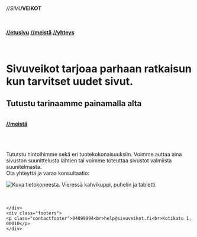 <!DOCTYPE html>
<html lang="fi">
<head>
  <meta charset="utf-8">
  <title>//sivuveikot</title>
  <link href="styles.css" rel="stylesheet" >
    <link rel="preconnect" href="https://fonts.googleapis.com">
<link rel="preconnect" href="https://fonts.gstatic.com" crossorigin>
<link href="https://fonts.googleapis.com/css2?family=Montserrat:ital,wght@0,100..900;1,100..900&display=swap" rel="stylesheet">
</head>
<body>
    <div class="topsite"> <!-- Sivun ylin elementti, pitää sisällään logon ja navigoinnin elementit. Pystyy esim. käyttämään <nav></nav> -->
        <br>
        <p class="logo1"><i>//SIVU</i><b>VEIKOT</b></p>
     <div class="topnav">
         <br><br>
  <a class="active" href="#home"><b>//etusivu</b></a>
  <a href="meista.html"><b>//meistä</b></a>
  <a href="yhteystiedot.html"><b>//yhteys</b></a>
</div> 
        <br><br>
        </div>
<div class="main1" >
    <h1>Sivuveikot tarjoaa parhaan ratkaisun kun tarvitset uudet sivut.</h1> 
    <h2> Tutustu tarinaamme painamalla alta </h2>  <div class="cta">
        <br>
 <a class="active" href="meista.html"><b>//meistä</b></a> <br><br><br> <!-- poistin hinnat kun ei niitä tuolla sivulla ole t. c-->
</div>  

</div> <!-- Ohjaa pääväri elementtiä sivussa, tän pystyy muuttamaan semantic html tyyliseksi esim <main></main> hienommaksi ja luettavammaksi -->
    <div class="main2">
         <br>
    <p>Tututstu hintoihimme sekä eri tuotekokonaisuuksiin. Voimme auttaa aina sivuston suunittelusta lähtien tai voimme toteuttaa sivustot valmiista suunitelmasta.<br>Ota yhteyttä ja varaa konsultaatio:</p>
        <div class="kuva2">
            <img class="kuvattu" src="https://previews.123rf.com/images/ipopba/ipopba1711/ipopba171100044/90186810-laptop-with-blank-white-screen-on-table-in-office-background.jpg" alt="Kuva tietokoneesta. Vieressä kahvikuppi, puhelin ja tabletti.">
            <br> <br> <br>
        </div>
    <!-- Ylempänä ova kuva pitää muuttaa + optimoida  -->
    
    
    </div>
    <div class="footers">
    <p class="contactfooter">04099994<br>help@sivuveikot.fi<br>Kotikatu 1, 00010</p>
    </div>
  <script src="http://ajax.googleapis.com/ajax/libs/jquery/1/jquery.min.js"></script>
  <script>
  </script>

</body>
</html>
